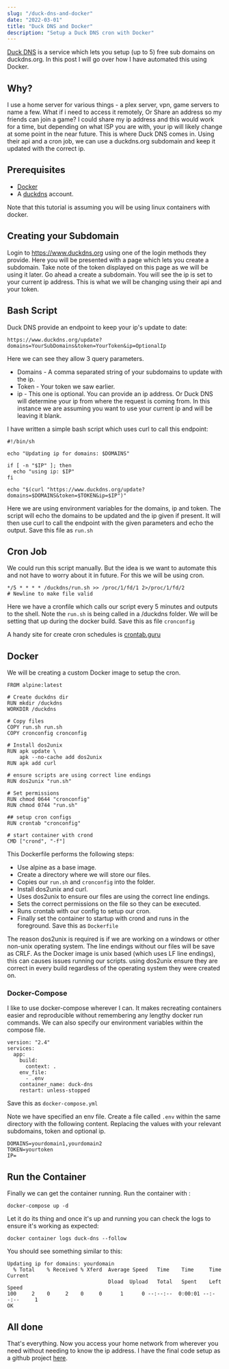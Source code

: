 ```yaml
---
slug: "/duck-dns-and-docker"
date: "2022-03-01"
title: "Duck DNS and Docker"
description: "Setup a Duck DNS cron with Docker"
---
```


[Duck DNS](https://www.duckdns.org/) is a service which lets you setup (up to 5) free sub domains on duckdns.org. In this post I will go over
how I have automated this using Docker.

## Why?
I use a home server for various things - a plex server, vpn, game servers to name a few. What if i need to access it remotely, Or Share an address so my friends can join a game? I could share my ip address and this would work for a time, but depending on what ISP you are with, your ip will likely change at some point in the near future. This is where Duck DNS comes in. Using their api and a cron job, we can use a duckdns.org subdomain and keep it updated with the correct ip.

## Prerequisites
- [Docker](https://docs.docker.com/get-docker/)
- A [duckdns](https://www.duckdns.org) account.

Note that this tutorial is assuming you will be using linux containers with docker.

## Creating your Subdomain
Login to https://www.duckdns.org using one of the login methods they provide. Here you will be presented with a page which lets you create a subdomain. Take note of the token displayed on this page as we will be using it later. Go ahead a create a subdomain. You will see the ip is set to your current ip address. This is what we will be changing using their api and your token.

## Bash Script
Duck DNS provide an endpoint to keep your ip's update to date:
```
https://www.duckdns.org/update?domains=YourSubDomains&token=YourToken&ip=OptionalIp
```
Here we can see they allow 3 query parameters.
- Domains - A comma separated string of your subdomains to update with the ip.
- Token - Your token we saw earlier.
- ip - This one is optional. You can provide an ip address. Or Duck DNS will determine your ip from where the request is coming from. In this instance we are assuming you want to use your current ip and will be leaving it blank.

I have written a simple bash script which uses curl to call this endpoint:
```
#!/bin/sh

echo "Updating ip for domains: $DOMAINS"

if [ -n "$IP" ]; then
  echo "using ip: $IP"
fi

echo "$(curl "https://www.duckdns.org/update?domains=$DOMAINS&token=$TOKEN&ip=$IP")"
```
Here we are using environment variables for the domains, ip and token. The script will echo the domains to be updated and the ip given if present. It will then use curl to call the endpoint with the given parameters and echo the output. Save this file as `run.sh`

## Cron Job
We could run this script manually. But the idea is we want to automate this and not have to worry about it in future. For this we will be using cron.

```
*/5 * * * * /duckdns/run.sh >> /proc/1/fd/1 2>/proc/1/fd/2
# Newline to make file valid
```
Here we have a cronfile which calls our script every 5 minutes and outputs to the shell. Note the `run.sh` is being called in a /duckdns folder. We will be setting that up during the docker build.
Save this as file `cronconfig`

A handy site for create cron schedules is [crontab.guru](https://crontab.guru/#*/5_*_*_*_*)


## Docker
We will be creating a custom Docker image to setup the cron.

```
FROM alpine:latest

# Create duckdns dir
RUN mkdir /duckdns
WORKDIR /duckdns

# Copy files
COPY run.sh run.sh
COPY cronconfig cronconfig

# Install dos2unix
RUN apk update \
    apk --no-cache add dos2unix
RUN apk add curl

# ensure scripts are using correct line endings
RUN dos2unix "run.sh"

# Set permissions
RUN chmod 0644 "cronconfig"
RUN chmod 0744 "run.sh"

## setup cron configs
RUN crontab "cronconfig"

# start container with crond
CMD ["crond", "-f"]
```
This Dockerfile performs the following steps:
- Use alpine as a base image.
- Create a directory where we will store our files.
- Copies our `run.sh` and `cronconfig` into the folder.
- Install dos2unix and curl.
- Uses dos2unix to ensure our files are using the correct line endings.
- Sets the correct permissions on the file so they can be executed.
- Runs crontab with our config to setup our cron.
- Finally set the container to startup with crond and runs in the foreground. Save this as `Dockerfile`

The reason dos2unix is required is if we are working on a windows or other non-unix operating system. The line endings without our files will be save as CRLF. As the Docker image is unix based (which uses LF line endings), this can causes issues running our scripts. using dos2unix ensure they are correct in every build regardless of the operating system they were created on.

### Docker-Compose
I like to use docker-compose wherever I can. It makes recreating containers easier and reproducible without remembering any lengthy docker run commands. We can also specify our environment variables within the compose file.

```
version: "2.4"
services:
  app:
    build:
      context: .
    env_file:
      - .env
    container_name: duck-dns
    restart: unless-stopped
```
Save this as `docker-compose.yml`

Note we have specified an env file. Create a file called `.env` within the same directory with the following content. Replacing the values with your relevant subdomains, token and optional ip.
```
DOMAINS=yourdomain1,yourdomain2
TOKEN=yourtoken
IP=
```

## Run the Container
Finally we can get the container running. Run the container with :
```
docker-compose up -d
```
Let it do its thing and once it's up and running you can check the logs to ensure it's working as expected:
```
docker container logs duck-dns --follow
```
You should see something similar to this:
```
Updating ip for domains: yourdomain
  % Total    % Received % Xferd  Average Speed   Time    Time     Time  Current
                                 Dload  Upload   Total   Spent    Left  Speed
100     2    0     2    0     0      1      0 --:--:--  0:00:01 --:--:--     1
OK
```

## All done

That's everything. Now you access your home network from wherever you need without needing to know the ip address. I have the final code setup as a github project [here](https://github.com/danielproctor31/duck-dns-docker).